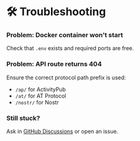 # 🛠️ Troubleshooting

### Problem: Docker container won't start

Check that `.env` exists and required ports are free.

### Problem: API route returns 404

Ensure the correct protocol path prefix is used:
- `/ap/` for ActivityPub
- `/at/` for AT Protocol
- `/nostr/` for Nostr

### Still stuck?

Ask in [GitHub Discussions](https://github.com/beitmenotyou-com/omnisocial-hub/discussions) or open an issue.
